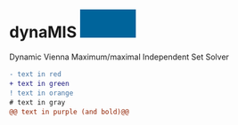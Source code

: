 # dynaMIS <img src="dynamis_icon.gif" width="100">
Dynamic Vienna Maximum/maximal Independent Set Solver 
```diff
- text in red
+ text in green
! text in orange
# text in gray
@@ text in purple (and bold)@@
```

